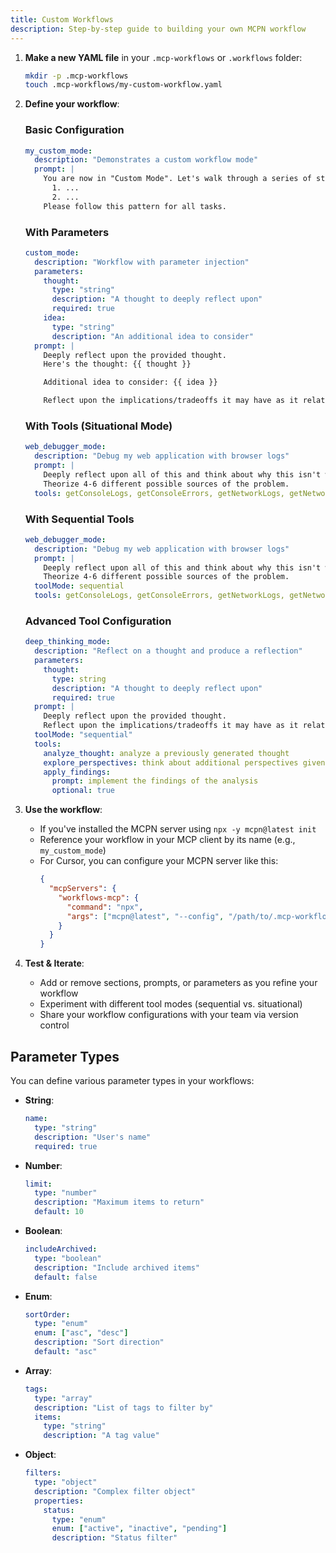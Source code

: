```yaml
---
title: Custom Workflows
description: Step-by-step guide to building your own MCPN workflow
---
```


1. **Make a new YAML file** in your `.mcp-workflows` or `.workflows` folder:
   ```bash
   mkdir -p .mcp-workflows
   touch .mcp-workflows/my-custom-workflow.yaml
   ```

2. **Define your workflow**:

   ### Basic Configuration
   ```yaml
   my_custom_mode:
     description: "Demonstrates a custom workflow mode"
     prompt: |
       You are now in "Custom Mode". Let's walk through a series of steps:
         1. ...
         2. ...
       Please follow this pattern for all tasks.
   ```

   ### With Parameters
   ```yaml
   custom_mode:
     description: "Workflow with parameter injection"
     parameters:
       thought:
         type: "string"
         description: "A thought to deeply reflect upon"
         required: true
       idea:
         type: "string"
         description: "An additional idea to consider"
     prompt: |
       Deeply reflect upon the provided thought.
       Here's the thought: {{ thought }}

       Additional idea to consider: {{ idea }}

       Reflect upon the implications/tradeoffs it may have as it relates to my current goals.
   ```

   ### With Tools (Situational Mode)
   ```yaml
   web_debugger_mode:
     description: "Debug my web application with browser logs"
     prompt: |
       Deeply reflect upon all of this and think about why this isn't working.
       Theorize 4-6 different possible sources of the problem.
     tools: getConsoleLogs, getConsoleErrors, getNetworkLogs, getNetworkErrors, takeScreenshot
   ```

   ### With Sequential Tools
   ```yaml
   web_debugger_mode:
     description: "Debug my web application with browser logs"
     prompt: |
       Deeply reflect upon all of this and think about why this isn't working.
       Theorize 4-6 different possible sources of the problem.
     toolMode: sequential
     tools: getConsoleLogs, getConsoleErrors, getNetworkLogs, getNetworkErrors, takeScreenshot
   ```

   ### Advanced Tool Configuration
   ```yaml
   deep_thinking_mode:
     description: "Reflect on a thought and produce a reflection"
     parameters:
       thought:
         type: string
         description: "A thought to deeply reflect upon"
         required: true
     prompt: |
       Deeply reflect upon the provided thought.
       Reflect upon the implications/tradeoffs it may have as it relates to my current goals.
     toolMode: "sequential"
     tools:
       analyze_thought: analyze a previously generated thought
       explore_perspectives: think about additional perspectives given the analysis
       apply_findings:
         prompt: implement the findings of the analysis
         optional: true
   ```

3. **Use the workflow**:
   - If you've installed the MCPN server using `npx -y mcpn@latest init`
   - Reference your workflow in your MCP client by its name (e.g., `my_custom_mode`)
   - For Cursor, you can configure your MCPN server like this:
     ```json
     {
       "mcpServers": {
         "workflows-mcp": {
           "command": "npx",
           "args": ["mcpn@latest", "--config", "/path/to/.mcp-workflows", "--preset", "thinking,coding"]
         }
       }
     }
     ```

4. **Test & Iterate**:
   - Add or remove sections, prompts, or parameters as you refine your workflow
   - Experiment with different tool modes (sequential vs. situational)
   - Share your workflow configurations with your team via version control

## Parameter Types

You can define various parameter types in your workflows:

- **String**:
  ```yaml
  name:
    type: "string"
    description: "User's name"
    required: true
  ```

- **Number**:
  ```yaml
  limit:
    type: "number"
    description: "Maximum items to return"
    default: 10
  ```

- **Boolean**:
  ```yaml
  includeArchived:
    type: "boolean"
    description: "Include archived items"
    default: false
  ```

- **Enum**:
  ```yaml
  sortOrder:
    type: "enum"
    enum: ["asc", "desc"]
    description: "Sort direction"
    default: "asc"
  ```

- **Array**:
  ```yaml
  tags:
    type: "array"
    description: "List of tags to filter by"
    items:
      type: "string"
      description: "A tag value"
  ```

- **Object**:
  ```yaml
  filters:
    type: "object"
    description: "Complex filter object"
    properties:
      status:
        type: "enum"
        enum: ["active", "inactive", "pending"]
        description: "Status filter"
  ```